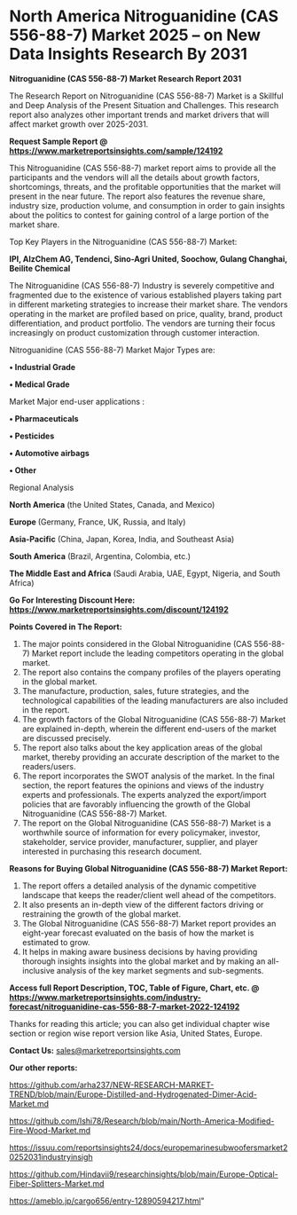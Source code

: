 # North America Nitroguanidine (CAS 556-88-7) Market 2025 – on New Data Insights Research By 2031

<strong>Nitroguanidine (CAS 556-88-7) Market Research Report 2031</strong>

The Research Report on Nitroguanidine (CAS 556-88-7) Market is a Skillful and Deep Analysis of the Present Situation and Challenges. This research report also analyzes other important trends and market drivers that will affect market growth over 2025-2031.

<strong>Request Sample Report @ <a href=https://www.marketreportsinsights.com/sample/124192>https://www.marketreportsinsights.com/sample/124192</a></strong>

This Nitroguanidine (CAS 556-88-7) market report aims to provide all the participants and the vendors will all the details about growth factors, shortcomings, threats, and the profitable opportunities that the market will present in the near future. The report also features the revenue share, industry size, production volume, and consumption in order to gain insights about the politics to contest for gaining control of a large portion of the market share.

Top Key Players in the Nitroguanidine (CAS 556-88-7) Market:

<strong>IPI, AlzChem AG, Tendenci, Sino-Agri United, Soochow, Gulang Changhai, Beilite Chemical</strong>

The Nitroguanidine (CAS 556-88-7) Industry is severely competitive and fragmented due to the existence of various established players taking part in different marketing strategies to increase their market share. The vendors operating in the market are profiled based on price, quality, brand, product differentiation, and product portfolio. The vendors are turning their focus increasingly on product customization through customer interaction.

Nitroguanidine (CAS 556-88-7) Market Major Types are:

<strong>• Industrial Grade

• Medical Grade</strong>

Market Major end-user applications :

<strong>• Pharmaceuticals

• Pesticides

• Automotive airbags

• Other</strong>

Regional Analysis

</u><strong><b>North America</b></strong> (the United States, Canada, and Mexico)

<strong><b>Europe </b></strong>(Germany, France, UK, Russia, and Italy)

<strong><b>Asia-Pacific</b></strong> (China, Japan, Korea, India, and Southeast Asia)

<strong><b>South America</b></strong> (Brazil, Argentina, Colombia, etc.)

<strong><b>The Middle East and Africa</b></strong> (Saudi Arabia, UAE, Egypt, Nigeria, and South Africa)

<strong>Go For Interesting Discount Here: <a href=https://www.marketreportsinsights.com/discount/124192>https://www.marketreportsinsights.com/discount/124192</a></strong>

<strong>Points Covered in The Report:</strong>
<ol>
  <li>The major points considered in the Global Nitroguanidine (CAS 556-88-7) Market report include the leading competitors operating in the global market.</li>
  <li>The report also contains the company profiles of the players operating in the global market.</li>
  <li>The manufacture, production, sales, future strategies, and the technological capabilities of the leading manufacturers are also included in the report.</li>
  <li>The growth factors of the Global Nitroguanidine (CAS 556-88-7) Market are explained in-depth, wherein the different end-users of the market are discussed precisely.</li>
  <li>The report also talks about the key application areas of the global market, thereby providing an accurate description of the market to the readers/users.</li>
  <li>The report incorporates the SWOT analysis of the market. In the final section, the report features the opinions and views of the industry experts and professionals. The experts analyzed the export/import policies that are favorably influencing the growth of the Global Nitroguanidine (CAS 556-88-7) Market.</li>
  <li>The report on the Global Nitroguanidine (CAS 556-88-7) Market is a worthwhile source of information for every policymaker, investor, stakeholder, service provider, manufacturer, supplier, and player interested in purchasing this research document.</li>
</ol>
<strong>Reasons for Buying Global Nitroguanidine (CAS 556-88-7) Market Report:</strong>

<ol>
  <li>The report offers a detailed analysis of the dynamic competitive landscape that keeps the reader/client well ahead of the competitors.</li>
  <li>It also presents an in-depth view of the different factors driving or restraining the growth of the global market.</li>
  <li>The Global Nitroguanidine (CAS 556-88-7) Market report provides an eight-year forecast evaluated on the basis of how the market is estimated to grow.</li>
  <li>It helps in making aware business decisions by having providing thorough insights insights into the global market and by making an all-inclusive analysis of the key market segments and sub-segments.</li>
</ol>
<strong>Access full Report Description, TOC, Table of Figure, Chart, etc. @ <a href=https://www.marketreportsinsights.com/industry-forecast/nitroguanidine-cas-556-88-7-market-2022-124192>https://www.marketreportsinsights.com/industry-forecast/nitroguanidine-cas-556-88-7-market-2022-124192</a></strong>


Thanks for reading this article; you can also get individual chapter wise section or region wise report version like Asia, United States, Europe.

<strong>Contact Us:</strong>
sales@marketreportsinsights.com

<strong>Our other reports:</strong>

<a href=https://github.com/arha237/NEW-RESEARCH-MARKET-TREND/blob/main/Europe-Distilled-and-Hydrogenated-Dimer-Acid-Market.md>https://github.com/arha237/NEW-RESEARCH-MARKET-TREND/blob/main/Europe-Distilled-and-Hydrogenated-Dimer-Acid-Market.md</a>

<a href=https://github.com/Ishi78/Research/blob/main/North-America-Modified-Fire-Wood-Market.md>https://github.com/Ishi78/Research/blob/main/North-America-Modified-Fire-Wood-Market.md</a>

<a href=https://issuu.com/reportsinsights24/docs/europemarinesubwoofersmarket20252031industryinsigh>https://issuu.com/reportsinsights24/docs/europemarinesubwoofersmarket20252031industryinsigh</a>

<a href=https://github.com/Hindavii9/researchinsights/blob/main/Europe-Optical-Fiber-Splitters-Market.md>https://github.com/Hindavii9/researchinsights/blob/main/Europe-Optical-Fiber-Splitters-Market.md</a>

<a href=https://ameblo.jp/cargo656/entry-12890594217.html>https://ameblo.jp/cargo656/entry-12890594217.html</a>"
